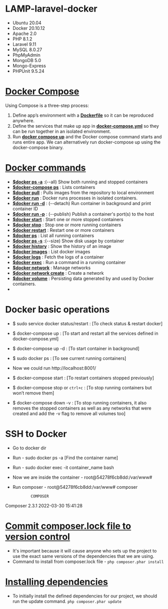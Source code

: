 # LAMP-laravel-docker
- Ubuntu 20.04
- Docker 20.10.12
- Apache 2.0
- PHP 8.1.2
- Laravel 9.11
- MySQL 8.0.27
- PhpMyAdmin
- MongoDB 5.0
- Mongo-Express
- PHPUnit 9.5.24

# **[Docker Compose](https://docs.docker.com/compose/)**
Using Compose is a three-step process:
 1. Define app’s environment with a **[Dockerfile](https://docs.docker.com/engine/reference/builder/)** so it can be reproduced anywhere.
 2. Define the services that make up app in **[docker-compose.yml](https://docs.docker.com/compose/compose-file/)** so they can be run together in an isolated environment.
 3. Run **[docker compose up](https://docs.docker.com/compose/reference/up/)** and the Docker compose command starts and runs entire app. We can alternatively run docker-compose up using the docker-compose binary.


# **[Docker commands](https://docs.docker.com/engine/reference/commandline/docker/)** 

- **[$docker ps -a](https://docs.docker.com/engine/reference/commandline/ps/)**  :(--all) Show both running and stopped containers
- **[$docker-compose ps](https://docs.docker.com/compose/reference/ps/)** : Lists containers
- **[$docker pull](https://docs.docker.com/engine/reference/commandline/pull/)** : Pulls images from the repository to local environment
- **[$docker run](https://docs.docker.com/engine/reference/run/)**  : Docker runs processes in isolated containers.  
- **[$docker run -d](https://docs.docker.com/engine/reference/run/)**  : (--detach) Run container in background and print container ID 
- **[$docker run -p](https://docs.docker.com/engine/reference/run/)**  : (--publish) Publish a container's port(s) to the host
- **[$docker start](https://docs.docker.com/engine/reference/commandline/start/)**  : Start one or more stopped containers
- **[$docker stop](https://docs.docker.com/engine/reference/commandline/stop/)**  : Stop one or more running containers
- **[$docker restart](https://docs.docker.com/engine/reference/commandline/restart/)**  : Restart one or more containers 
- **[$docker ps](https://docs.docker.com/engine/reference/commandline/ps/)**  : List all running containers
- **[$docker ps -s](https://docs.docker.com/engine/reference/commandline/ps/)**  :(--size) Show disk usage by container
- **[$docker history](https://docs.docker.com/engine/reference/commandline/history/)**  : Show the history of an image
- **[$docker images](https://docs.docker.com/engine/reference/commandline/images/)**  : List docker images
- **[$docker logs](https://docs.docker.com/engine/reference/commandline/logs/)**  : Fetch the logs of a container
- **[$docker exec](https://docs.docker.com/engine/reference/commandline/exec/)**  : Run a command in a running container
- **[$docker network](https://docs.docker.com/engine/reference/commandline/network/)**  : Manage networks
- **[$docker network create](https://docs.docker.com/engine/reference/commandline/network_create/)**  : Create a network
- **[$docker volume](https://docs.docker.com/storage/volumes/)**  : Persisting data generated by and used by Docker containers.
- **[]()** 



# Docker basic operations
- $ sudo service docker status/restart : [To check status & restart docker]  
- $ docker-compose up                  : [To start and restart all the services defined in docker-compose.yml]
- $ docker-compose up -d               : [To start container in background]
- $ sudo docker ps                     : [To see current running containers]

- Now we could run http://localhost:8001/

- $ docker-compose start               : [To restart containers stopped previously]
- $ docker-compose stop   or `ctrl+c`  : [To stop running containers but won’t remove them]
- $ docker-compose down -v             : [To stop running containers, it also removes the stopped containers as well as any networks that were created and add the -v flag to remove all volumes too]



# SSH to Docker
- Go to docker dir
- Run - sudo docker ps -a [Find the container name]
- Run - sudo docker exec -it container_name bash
- Now we are inside the container - root@54278f6cb8dd:/var/www#
- Run composer - root@54278f6cb8dd:/var/www# composer


              COMPOSER

Composer 2.3.1 2022-03-30 15:41:28



# **[Commit composer.lock file to version control](https://getcomposer.org/doc/01-basic-usage.md#commit-your-composer-lock-file-to-version-control)**
- It's important because it will cause anyone who sets up the project to use the exact same versions of the dependencies that we are using.
- Command to install from composer.lock file - `php composer.phar install`

# **[Installing dependencies](https://getcomposer.org/doc/01-basic-usage.md#installing-dependencies)**
- To initially install the defined dependencies for our project, we should run the update command. `php composer.phar update`

